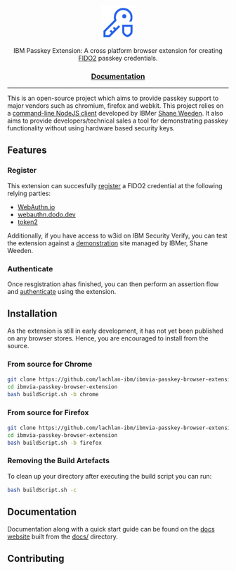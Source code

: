 <div align="center">

<picture>
  <source media="(prefers-color-scheme: dark)" srcset="docs/ibm-cloud--hyper-protect-crypto-services-96x96.png">
  <img alt="IBM passkey extension logo" src="docs/ibm-cloud--hyper-protect-crypto-services-96x96.png" width="15%" height="25%">
</picture>

IBM Passkey Extension: A cross platform browser extension for creating [FIDO2](https://fidoalliance.org/fido2/) passkey credentials.

<h3>

[Documentation](https://lachlan-ibm.github.io/ibmvia-passkey-browser-extension/)

</h3>
</div>

---

This is an open-source project which aims to provide passkey support to major vendors such as chromium, firefox and webkit. This project relies on a [command-line NodeJS client](https://github.com/sbweeden/fido2-node-clients) developed by IBMer [Shane Weeden](https://github.com/sbweeden). It also aims to provide developers/technical sales a tool for demonstrating passkey functionality without using hardware based security keys.

## Features

### Register

This extension can succesfully [register](https://webauthn.guide/#registration) a FIDO2 credential at the following relying parties:

- [WebAuthn.io](https://webauthn.io/)
- [webauthn.dodo.dev](https://webauthn.dodo.dev/passwordless)
- [token2](https://www.token2.com/tools/fido2-demo)

Additionally, if you have access to w3id on IBM Security Verify, you can test the extension against a [demonstration](https://fidointerop.securitypoc.com/) site managed by IBMer, Shane Weeden.

### Authenticate

Once resgistration ahas finished, you can then perform an assertion flow and [authenticate](https://webauthn.guide/#authentication) using the extension.

## Installation

As the extension is still in early development, it has not yet been published on any browser stores. Hence, you are encouraged to install from the source.

### From source for Chrome

```sh
git clone https://github.com/lachlan-ibm/ibmvia-passkey-browser-extension
cd ibmvia-passkey-browser-extension
bash buildScript.sh -b chrome
```

### From source for Firefox

```sh
git clone https://github.com/lachlan-ibm/ibmvia-passkey-browser-extension
cd ibmvia-passkey-browser-extension
bash buildScript.sh -b firefox
```

### Removing the Build Artefacts

To clean up your directory after executing the build script you can run:

```sh
bash buildScript.sh -c
```

## Documentation

Documentation along with a quick start guide can be found on the [docs website](https://lachlan-ibm.github.io/ibmvia-passkey-browser-extension/) built from the [docs/](/docs) directory.

## Contributing
